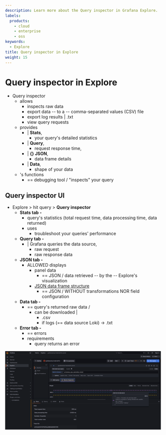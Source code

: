 ```yaml
---
description: Learn more about the Query inspector in Grafana Explore.
labels:
  products:
    - cloud
    - enterprise
    - oss
keywords:
  - Explore
title: Query inspector in Explore
weight: 15
---
```


# Query inspector in Explore

* Query inspector
  * allows
    * inspects raw data
    * export data -- to a -- comma-separated values (CSV) file
    * export log results | .txt
    * view query requests
  * provides
    * | **Stats**,
      * your query's detailed statistics
    * | **Query**,
      * request response time,
    * | **{} JSON**,
      * data frame details
    * | **Data**,
      * shape of your data
  * 's functions
    * == debugging tool / "inspects" your query

## Query inspector UI

* Explore > hit query > **Query inspector**
  - **Stats tab -**
    - query's statistics (total request time, data processing time, data returned)
    - uses
      - troubleshoot your queries' performance
  - **Query tab -**
    - | Grafana queries the data source,
      - raw request
      - raw response data 
  - **JSON tab -**
    - ALLOWED displays
      - panel data
        - == JSON / data retrieved -- by the -- Explore's visualization 
      - [JSON data frame structure](https://grafana.com/developers/plugin-tools/key-concepts/data-frames)
        - == JSON / WITHOUT transformations NOR field configuration
  - **Data tab -**
    - == query's returned raw data / 
      - can be downloaded | 
        - .csv
        - if logs (== data source Loki) -> .txt 
  - **Error tab -**
    - == errors
    - requirements
      - query returns an error

![](static/queryInspector.png)
